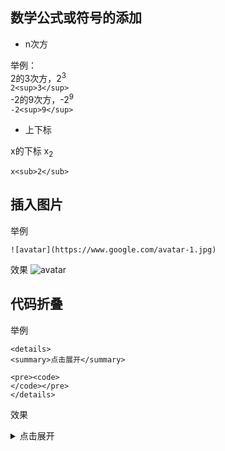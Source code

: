 ## 数学公式或符号的添加
- n次方   

举例：     
2的3次方，2<sup>3</sup>      
`2<sup>3</sup>`     
-2的9次方，-2<sup>9</sup>     
`-2<sup>9</sup>`      

- 上下标

x的下标 x<sub>2</sub>

```
x<sub>2</sub>
```


## 插入图片
举例
```
![avatar](https://www.google.com/avatar-1.jpg) 
```
效果
![avatar](https://aliyun-lc-upload.oss-cn-hangzhou.aliyuncs.com/aliyun-lc-upload/uploads/2018/07/25/question_11.jpg) 


## 代码折叠

举例  
```
<details>
<summary>点击展开</summary>

<pre><code>
</code></pre>
</details>
```
效果    
<details>
<summary>点击展开</summary>

<pre><code>
</code></pre>
</details>

